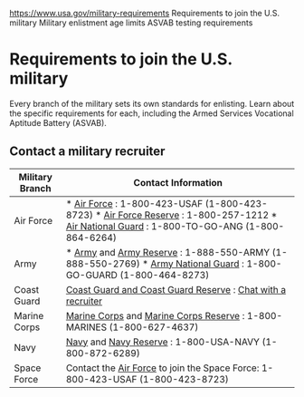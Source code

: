 

https://www.usa.gov/military-requirements
Requirements to join the U.S. military
Military enlistment age limits
ASVAB testing requirements

Requirements to join the U.S. military
======================================

Every branch of the military sets its own standards for enlisting. Learn about the specific requirements for each, including the Armed Services Vocational Aptitude Battery (ASVAB).

**Contact a military recruiter**
--------------------------------

| Military Branch | Contact Information |
| --- | --- |
| Air Force | * [Air Force](https://www.airforce.com/) : 1-800-423-USAF (1-800-423-8723) * [Air Force Reserve](https://www.airforce.com/ways-to-serve/air-force-reserve) : 1-800-257-1212 * [Air National Guard](https://www.airforce.com/ways-to-serve/air-national-guard) : 1-800-TO-GO-ANG (1-800-864-6264) |
| Army | * [Army](https://www.goarmy.com/) and [Army Reserve](https://www.goarmy.com/explore-the-army/army-structure/reserve.html) : 1-888-550-ARMY (1-888-550-2769) * [Army National Guard](https://www.nationalguard.com/) : 1-800-GO-GUARD (1-800-464-8273) |
| Coast Guard | [Coast Guard and Coast Guard Reserve](https://www.gocoastguard.com/) : [Chat with a recruiter](https://www.gocoastguard.com/connect) |
| Marine Corps | [Marine Corps](https://www.marines.com/) and [Marine Corps Reserve](https://www.marines.com/about-the-marine-corps/marine-corps-structure/marine-corps-reserve.html) : 1-800-MARINES (1-800-627-4637) |
| Navy | [Navy](https://www.navy.com/) and [Navy Reserve](https://www.navy.com/who-we-are/about-navy-reserve/navy-reserve-roles-responsibilities) : 1-800-USA-NAVY (1-800-872-6289) |
| Space Force | Contact the [Air Force](https://www.airforce.com/) to join the Space Force: 1-800-423-USAF (1-800-423-8723) |
